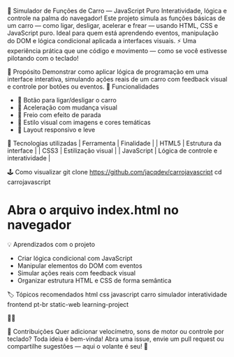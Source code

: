 🚗 Simulador de Funções de Carro — JavaScript Puro
Interatividade, lógica e controle na palma do navegador!
Este projeto simula as funções básicas de um carro — como ligar, desligar, acelerar e frear — usando HTML, CSS e JavaScript puro.
Ideal para quem está aprendendo eventos, manipulação do DOM e lógica condicional aplicada a interfaces visuais.
⚡ Uma experiência prática que une código e movimento — como se você estivesse pilotando com o teclado!


🎯 Propósito
Demonstrar como aplicar lógica de programação em uma interface interativa, simulando ações reais de um carro com feedback visual e controle por botões ou eventos.
  🚀 Funcionalidades
- 🔑 Botão para ligar/desligar o carro
- 🏁 Aceleração com mudança visual
- 🛑 Freio com efeito de parada
- 🎨 Estilo visual com imagens e cores temáticas
- 📱 Layout responsivo e leve

🔧 Tecnologias utilizadas
| Ferramenta | Finalidade | 
| HTML5 | Estrutura da interface | 
| CSS3 | Estilização visual | 
| JavaScript | Lógica de controle e interatividade | 



🕹️ Como visualizar
git clone https://github.com/jacqdev/carrojavascript
cd carrojavascript
# Abra o arquivo index.html no navegador



💡 Aprendizados com o projeto
- Criar lógica condicional com JavaScript
- Manipular elementos do DOM com eventos
- Simular ações reais com feedback visual
- Organizar estrutura HTML e CSS de forma semântica

🏷️ Tópicos recomendados
html css javascript carro simulador interatividade frontend pt-br static-web learning-project



🤝 Contribuições
Quer adicionar velocímetro, sons de motor ou controle por teclado?
Toda ideia é bem-vinda!
Abra uma issue, envie um pull request ou compartilhe sugestões — aqui o volante é seu! 🚀

